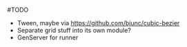 #TODO

- Tween, maybe via https://github.com/bjunc/cubic-bezier
- Separate grid stuff into its own module?
- GenServer for runner
